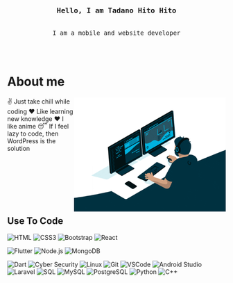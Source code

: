 <!-- Intro  -->
<h3 align="center">
    <samp>Hello, I am
        <b>Tadano Hito Hito</b>
    </samp>
</h3>

<p align="center"> 
    <samp>
        <br>
        I am a mobile and website developer
        <br>
        <br>
    </samp>
</p>
<br />

<!-- About Section -->

# About me

<p>
    <img align="right" width="350" src="asset/giphy.gif" alt="Coding gif" />
    ✌️ Just take chill while coding
    ❤️ Like learning new knowledge
    ❤️ I like anime
    😴 If I feel lazy to code, then WordPress is the solution
</p>

<br/>
<br/>
<br/>
<br/>
<br/>
<br/>

## Use To Code

<!-- Frontend Web -->

![HTML](https://img.shields.io/badge/HTML5-E34F26?style=for-the-badge&logo=html5&logoColor=white)
![CSS3](https://img.shields.io/badge/CSS3-1572B6?style=for-the-badge&logo=css3&logoColor=white)
![Bootstrap](https://img.shields.io/badge/Bootstrap-563D7C?style=for-the-badge&logo=bootstrap&logoColor=white)
![React](https://img.shields.io/badge/-React-61DBFB?style=for-the-badge&labelColor=black&logo=react&logoColor=61DBFB)

<!-- Frontend Mobile -->

![Flutter](https://img.shields.io/badge/Flutter-02569B?style=for-the-badge&logo=flutter&logoColor=white)<!-- Backend Web -->
![Node.js](https://img.shields.io/badge/Nodejs-3C873A?style=for-the-badge&labelColor=black&logo=node.js&logoColor=3C873A)
![MongoDB](https://img.shields.io/badge/MongoDB-4EA94B?style=for-the-badge&logo=mongodb&logoColor=white)

<!-- Backend Mobile -->

![Dart](https://img.shields.io/badge/Dart-0175C2?style=for-the-badge&logo=dart&logoColor=white)<!-- Tools -->
![Cyber Security](https://img.shields.io/badge/Cyber_Security-008CFF?style=for-the-badge&logo=security&logoColor=white)
![Linux](https://img.shields.io/badge/Linux-yellow?style=for-the-badge&logo=linux&logoColor=white)
![Git](https://img.shields.io/badge/Git-F05032?style=for-the-badge&logo=git&logoColor=white)
![VSCode](https://img.shields.io/badge/Visual_Studio-0078d7?style=for-the-badge&logo=visual%20studio&logoColor=white)
![Android Studio](https://img.shields.io/badge/Android_Studio-3DDC84?style=for-the-badge&logo=android-studio&logoColor=white)<!-- Backend -->
![Laravel](https://img.shields.io/badge/Laravel-FF2D20?style=for-the-badge&logo=laravel&logoColor=white)
![SQL](https://img.shields.io/badge/SQL-003B57?style=for-the-badge&logo=sql&logoColor=white)
![MySQL](https://img.shields.io/badge/MySQL-4479A1?style=for-the-badge&logo=mysql&logoColor=white)
![PostgreSQL](https://img.shields.io/badge/PostgreSQL-336791?style=for-the-badge&logo=postgresql&logoColor=white)
![Python](https://img.shields.io/badge/Python-3776AB?style=for-the-badge&logo=python&logoColor=white)
![C++](https://img.shields.io/badge/C++-00599C?style=for-the-badge&logo=c%2B%2B&logoColor=white)

<br/>
